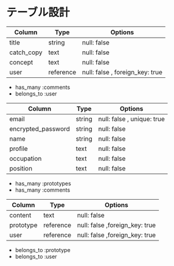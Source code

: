 # テーブル設計

<!-- prototypeテーブル -->

| Column             | Type       | Options                        |
| ------------------ | ---------- | ------------------------------ |
| title              | string     | null: false                    |
| catch_copy         | text       | null: false                    |
| concept            | text       | null: false                    |
| user               | reference  | null: false , foreign_key: true|

- has_many :comments
- belongs_to :user

<!-- userテーブル -->

| Column             | Type   | Options                   |
| ------------------ | ------ | ------------------------- |
| email              | string | null: false , unique: true|
| encrypted_password | string | null: false               |
| name               | string | null: false               |
| profile            | text   | null: false               |
| occupation         | text   | null: false               |
| position           | text   | null: false               |

- has_many :prototypes
- has_many :comments

<!-- commentsテーブル -->

| Column             | Type      | Options                       |
| ------------------ | --------- | ----------------------------- |
| content            | text      | null: false                   |
| prototype          | reference | null: false ,foreign_key: true|
| user               | reference | null: false ,foreign_key: true|

- belongs_to :prototype
- belongs_to :user
